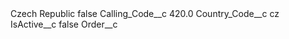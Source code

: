 <?xml version="1.0" encoding="UTF-8"?>
<CustomMetadata xmlns="http://soap.sforce.com/2006/04/metadata" xmlns:xsi="http://www.w3.org/2001/XMLSchema-instance" xmlns:xsd="http://www.w3.org/2001/XMLSchema">
    <label>Czech Republic</label>
    <protected>false</protected>
    <values>
        <field>Calling_Code__c</field>
        <value xsi:type="xsd:double">420.0</value>
    </values>
    <values>
        <field>Country_Code__c</field>
        <value xsi:type="xsd:string">cz</value>
    </values>
    <values>
        <field>IsActive__c</field>
        <value xsi:type="xsd:boolean">false</value>
    </values>
    <values>
        <field>Order__c</field>
        <value xsi:nil="true"/>
    </values>
</CustomMetadata>
